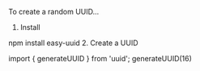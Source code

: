 To create a random UUID...

1. Install

npm install easy-uuid
2. Create a UUID 

import { generateUUID } from 'uuid';
generateUUID(16)
